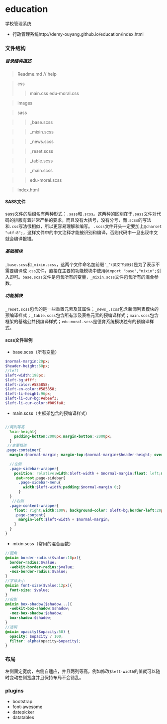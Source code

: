 # education
学校管理系统
- 行政管理系统http://demy-ouyang.github.io/education/index.html

### 文件结构
##### 目录结构描述

>Readme.md                   // help

>css
>>main.css
>>edu-moral.css

>images

>sass

>>_base.scss

>>_mixin.scss

>>_news.scss

>>_reset.scss

>>_table.scss

>>_main.scss

>>edu-moral.scss

>index.html

#### SASS文件
sass文件的后缀名有两种形式：`.sass`和`.scss`。这两种的区别在于`.sass`文件对代码的排版有着非常严格的要求，而且没有大括号，没有分号，而`.scss`的写法和`.css`写法很相似，所以更容易理解和编写。
`.scss`文件开头一定要加上`@charset "utf-8";`，这样文件中的中文注释才能被识别和编译，否则代码中一旦出现中文就会编译报错。

##### 基础模块
`_base.scss`和`_mixin.scss`，这两个文件命名加前缀`‘_’(英文下划线)`是为了表示不需要编译成`.css`文件，直接在主要的功能模块中使用`@import "base","mixin";`引入即可。`base.scss`文件是包含所有的变量，`_mixin.scss`文件包含所有的混合参数。

##### 功能模块
`_reset.scss`包含的是一些重置元素及其属性；`_news_.scss`包含新闻列表模块的预编译样式；`_table.scss`包含所有涉及表格元素的预编译样式；`main.scss`包含框架的基础公共预编译样式；`edu-moral.scss`是德育系统模块独有的预编译样式。

#### scss文件举例

- base.scss（所有变量）

```scss
$normal-margin:20px;
$header-height:60px;
//left
$left-width:198px;
$left-bg:#fff;
$left-color:#585858;
$left-en-color:#585858;
$left-li-height:96px;
$left-li-cur-bg:#ebeef3;
$left-li-cur-color:#009fa8;
```

- main.scss（主框架包含的预编译样式）

```scss

//两列等高
  %min-height{
    padding-bottom:2000px;margin-bottom:-2000px;
  }
 //主要框架
.page-container{
  margin:$normal-margin; margin-top:$normal-margin+$header-height; overflow: hidden;
  
  //左侧
  .page-sidebar-wrapper{
    position: relative;width:$left-width + $normal-margin;float: left;margin-right: -($left-width+ $normal-margin);background-color: $left-bg;border-right:20px solid $body-bg;@extend %min-height;
     @at-root.page-sidebar{
      .page-sidebar-menu{
        width:$left-width;padding:$normal-margin 0;}
      }
  }
   //右侧
  .page-content-wrapper{
    float: right;width:100%; background-color: $left-bg;border-left:20px solid $body-bg;@extend %min-height;
    .page-content{
      margin-left:$left-width + $normal-margin;
    }
  }
}

```


- mixin.scss（常用的混合函数）

```scss
//圆角
@mixin border-radius($value:10px){
  border-radius:$value;
  -webkit-border-radius:$value;
  -moz-border-radius:$value;
}
//字体大小
@mixin font-size($value:12px){
  font-size: $value;
}
//投影
@mixin box-shadow($shadow...){
  -webkit-box-shadow:$shadow;
  -moz-box-shadow:$shadow;
  box-shadow:$shadow;
}
//透明
@mixin opacity($opacity:50) {
  opacity: $opacity / 100;
  filter: alpha(opacity=$opacity);
}

```


### 布局

左侧固定宽度，右侧自适应，并且两列等高，例如修改`$left-width`的值就可以随时变动左侧宽度并且保持布局不会错乱。

### plugins

- bootstrap
- font-awesome
- datepicker
- datatables



